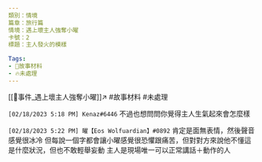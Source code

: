 ```yaml
---
類別：情境
篇章：旅行篇
情境：遇上壞主人強奪小曜
卡號：2
標題：主人發火的模樣

Tags:
- 💠故事材料
- 🔥未處理
---
```

[[📄事件_遇上壞主人強奪小曜]]↗
#故事材料 #未處理 

`[02/18/2023 5:18 PM] Kenaz#6446`
不過也想問問你覺得主人生氣起來會怎麼樣


`[02/18/2023 5:22 PM] 曜【Eos Wolfuardian】#0892`
肯定是面無表情，然後聲音感覺很冰冷
但每說一個字都會讓小曜感覺很恐懼跟痛苦，但對對方來說他不懂這是什麼狀況，但也不敢輕舉妄動
主人是現場唯一可以正常講話＋動作的人


